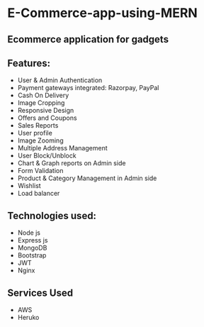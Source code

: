 # E-Commerce-app-using-MERN
## Ecommerce application for gadgets

## Features:
* User & Admin Authentication
* Payment gateways integrated: Razorpay, PayPal
* Cash On Delivery
* Image Cropping
* Responsive Design
* Offers and Coupons
* Sales Reports
* User profile
* Image Zooming
* Multiple Address Management
* User Block/Unblock
* Chart & Graph reports on Admin side
* Form Validation
* Product & Category Management in Admin side
* Wishlist
* Load balancer

## Technologies used:
* Node js
* Express js
* MongoDB
* Bootstrap
* JWT 
* Nginx


## Services Used
* AWS 
* Heruko
